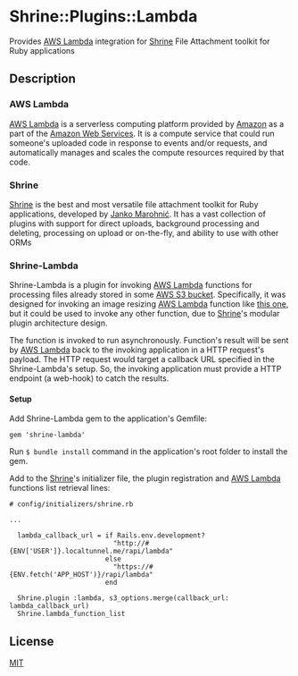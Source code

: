 # Shrine::Plugins::Lambda
Provides [AWS Lambda] integration for [Shrine] File Attachment toolkit for Ruby applications

## Description

### AWS Lambda

[AWS Lambda] is a serverless computing platform provided by [Amazon] as a part of the [Amazon Web Services]. It is a 
compute service that could run someone's uploaded code in response to events and/or requests, and automatically manages 
and scales the compute resources required by that code.

### Shrine

[Shrine] is the best and most versatile file attachment toolkit for Ruby applications, developed by [Janko 
Marohnić][Janko]. It has a vast collection of plugins with support for direct uploads, background processing and 
deleting, processing on upload or on-the-fly, and ability to use with other ORMs

### Shrine-Lambda

Shrine-Lambda is a plugin for invoking [AWS Lambda] functions for processing files already stored in some [AWS S3 
bucket][AWS S3]. Specifically, it was designed for invoking an image resizing [AWS Lambda] function like [this 
one][lambda-image-resize], but it could be used to invoke any other function, due to [Shrine]'s modular plugin 
architecture design.

The function is invoked to run asynchronously. Function's result will be sent by [AWS Lambda] back to the 
invoking application in a HTTP request's payload. The HTTP request would target a callback URL specified in the 
Shrine-Lambda's setup. So, the invoking application must provide a HTTP endpoint (a web-hook) to catch the results.

#### Setup

Add Shrine-Lambda gem to the application's Gemfile:

```
gem 'shrine-lambda'
```

Run `$ bundle install` command in the application's root folder to install the gem.

Add to the [Shrine]'s initializer file, the plugin registration and [AWS Lambda] functions list retrieval lines:

```
# config/initializers/shrine.rb

...

  lambda_callback_url = if Rails.env.development?
                          "http://#{ENV['USER']}.localtunnel.me/rapi/lambda"
                        else
                          "https://#{ENV.fetch('APP_HOST')}/rapi/lambda"
                        end

  Shrine.plugin :lambda, s3_options.merge(callback_url: lambda_callback_url)
  Shrine.lambda_function_list
```

## License

[MIT](/LICENSE.txt)

[Amazon]: https://www.amazon.com
[Amazon Web Services]: https://aws.amazon.com
[AWS Lambda]: https://aws.amazon.com/lambda
[AWS S3]: https://aws.amazon.com/s3/
[Janko]: https://github.com/janko-m
[lambda-image-resize]: https://github.com/texpert/lambda-image-resize.js
[Shrine]: https://github.com/janko-m/shrine
